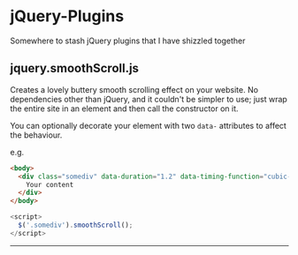 # jQuery-Plugins
Somewhere to stash jQuery plugins that I have shizzled together

## jquery.smoothScroll.js
Creates a lovely buttery smooth scrolling effect on your website.
No dependencies other than jQuery, and it couldn't be simpler to use; just wrap the entire site in an element and then call the constructor on it.

You can optionally decorate your element with two `data-` attributes to affect the behaviour.

e.g.

```html
<body>
  <div class="somediv" data-duration="1.2" data-timing-function="cubic-bezier(0.25, 0.85, 0.5, 1)">
    Your content
  </div>
</body>
```


```javascript
<script>
  $('.somediv').smoothScroll();
</script>
```
---
